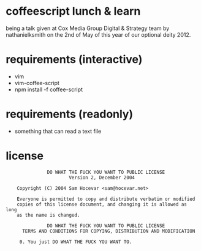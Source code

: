 # coffeescript lunch & learn

being a talk given at Cox Media Group Digital & Strategy team by
nathanielksmith on the 2nd of May of this year of our optional deity 2012.

# requirements (interactive)

 * vim
 * vim-coffee-script
 * npm install -f coffee-script

# requirements (readonly)

 * something that can read a text file

# license

                   DO WHAT THE FUCK YOU WANT TO PUBLIC LICENSE
                           Version 2, December 2004
        
        Copyright (C) 2004 Sam Hocevar <sam@hocevar.net>

        Everyone is permitted to copy and distribute verbatim or modified
        copies of this license document, and changing it is allowed as long
        as the name is changed.
        
                   DO WHAT THE FUCK YOU WANT TO PUBLIC LICENSE
          TERMS AND CONDITIONS FOR COPYING, DISTRIBUTION AND MODIFICATION
        
         0. You just DO WHAT THE FUCK YOU WANT TO.
